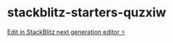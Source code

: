 # stackblitz-starters-quzxiw

[Edit in StackBlitz next generation editor ⚡️](https://stackblitz.com/~/github.com/helgeh123/stackblitz-starters-quzxiw)
